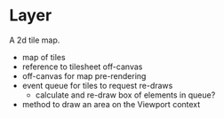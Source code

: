 Layer
=====

A 2d tile map.

- map of tiles
- reference to tilesheet off-canvas
- off-canvas for map pre-rendering
- event queue for tiles to request re-draws
  - calculate and re-draw box of elements in queue?
- method to draw an area on the Viewport context
